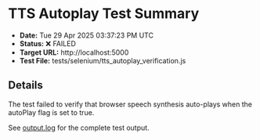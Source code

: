 # TTS Autoplay Test Summary

- **Date:** Tue 29 Apr 2025 03:37:23 PM UTC
- **Status:** ❌ FAILED
- **Target URL:** http://localhost:5000
- **Test File:** tests/selenium/tts_autoplay_verification.js

## Details
The test failed to verify that browser speech synthesis auto-plays when the autoPlay flag is set to true.

See [output.log](output.log) for the complete test output.
